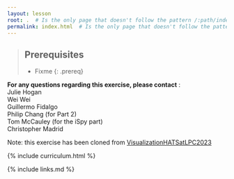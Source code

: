 ```yaml
---
layout: lesson
root: .  # Is the only page that doesn't follow the pattern /:path/index.html
permalink: index.html  # Is the only page that doesn't follow the pattern /:path/index.html
---
```


> ## Prerequisites
>
> * Fixme
{: .prereq}



<!-- # 2024 CMS Data Analysis School Event Display and Particle Flow Exercise -->

**For any questions regarding this exercise, please contact** :\
Julie Hogan\
Wei Wei\
Guillermo Fidalgo\
Philip Chang (for Part 2)\
Tom McCauley (for the iSpy part)\
Christopher Madrid

Note: this exercise has been cloned from
[VisualizationHATSatLPC2023](https://twiki.cern.ch/twiki/bin/view/CMS/VisualizationHATSatLPC2023)




{% include curriculum.html %}

{% include links.md %}

